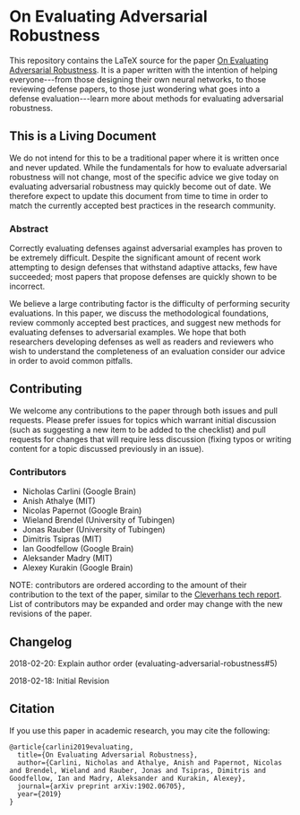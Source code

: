 # On Evaluating Adversarial Robustness

This repository contains the LaTeX source for the paper [On Evaluating Adversarial Robustness](paper.pdf). It is a paper written with the intention of helping everyone---from those designing their own neural networks, to those reviewing defense papers, to those just wondering what goes into a defense evaluation---learn more about methods for evaluating adversarial robustness.

## This is a Living Document

We do not intend for this to be a traditional paper where it is written once and never updated. While the fundamentals for how to evaluate adversarial robustness will not change, most of the specific advice we give today on evaluating adversarial robustness may quickly become out of date. We therefore expect to update this document from time to time in order to match the currently accepted best practices in the research community.

### Abstract

Correctly evaluating defenses against adversarial examples has proven to be extremely difficult. Despite the significant amount of recent work attempting to design defenses that withstand adaptive attacks, few have succeeded; most papers that propose defenses are quickly shown to be incorrect.

We believe a large contributing factor is the difficulty of performing security evaluations. In this paper, we discuss the methodological foundations, review commonly accepted best practices, and suggest new methods for evaluating defenses to adversarial examples. We hope that both researchers developing defenses as well as readers and reviewers who wish to understand the completeness of an evaluation consider our advice in order to avoid common pitfalls.


## Contributing

We welcome any contributions to the paper through both issues and pull requests. Please prefer issues for topics which warrant initial discussion (such as suggesting a new item to be added to the checklist) and pull requests for changes that will require less discussion (fixing typos or writing content for a topic discussed previously in an issue).


### Contributors
- Nicholas Carlini (Google Brain)
- Anish Athalye (MIT)
- Nicolas Papernot (Google Brain)
- Wieland Brendel (University of Tubingen)
- Jonas Rauber (University of Tubingen)
- Dimitris Tsipras (MIT)
- Ian Goodfellow (Google Brain)
- Aleksander Madry (MIT)
- Alexey Kurakin (Google Brain)

NOTE: contributors are ordered according to the amount of their contribution
to the text of the paper, similar to the
[Cleverhans tech report](https://github.com/tensorflow/cleverhans#authors).
List of contributors may be expanded and order
may change with the new revisions of the paper.

## Changelog

2018-02-20: Explain author order (evaluating-adversarial-robustness#5)

2018-02-18: Initial Revision

## Citation

If you use this paper in academic research, you may cite the following:

```
@article{carlini2019evaluating,
  title={On Evaluating Adversarial Robustness},
  author={Carlini, Nicholas and Athalye, Anish and Papernot, Nicolas and Brendel, Wieland and Rauber, Jonas and Tsipras, Dimitris and Goodfellow, Ian and Madry, Aleksander and Kurakin, Alexey},
  journal={arXiv preprint arXiv:1902.06705},
  year={2019}
}
```
